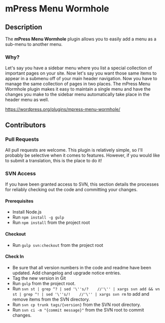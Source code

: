 # mPress Menu Wormhole

## Description
The **mPress Menu Wormhole** plugin allows you to easily add a menu as a sub-menu to another menu.

### Why?

Let's say you have a sidebar menu where you list a special collection of important pages on your site.  Now let's say you want those same items to appear in a submenu off of your main header navigation.  Now you have to manage the same collection of pages in two places.  The mPress Menu Wormhole plugin makes it easy to maintain a single menu and have the changes you make to the sidebar menu automatically take place in the header menu as well.

https://wordpress.org/plugins/mpress-menu-wormhole/

## Contributors

### Pull Requests
All pull requests are welcome.  This plugin is relatively simple, so I'll probably be selective when it comes to features.  However, if you would like to submit a translation, this is the place to do it!

### SVN Access
If you have been granted access to SVN, this section details the processes for reliably checking out the code and committing your changes.

#### Prerequisites
- Install Node.js
- Run `npm install -g gulp`
- Run `npm install` from the project root

#### Checkout
- Run `gulp svn:checkout` from the project root

#### Check In
- Be sure that all version numbers in the code and readme have been updated.  Add changelog and upgrade notice entries.
- Tag the new version in Git
- Run `gulp` from the project root.
- Run `svn st | grep ^? | sed '\''s/?    //'\'' | xargs svn add && vn st | grep ^! | sed '\''s/!    //'\'' | xargs svn rm` to add and remove items from the SVN directory.
- Run `svn cp trunk tags/{version}` from the SVN root directory.
- Run `svn ci -m "{commit message}"` from the SVN root to commit changes.